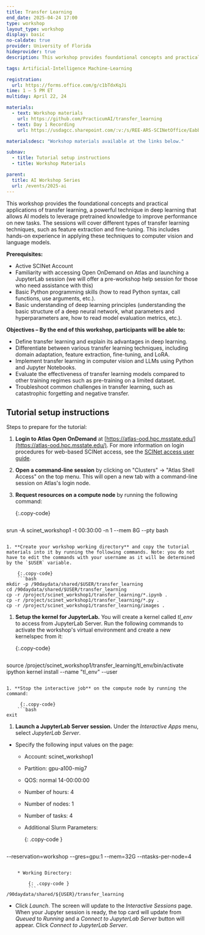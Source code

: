 ```yaml
---
title: Transfer Learning
end_date: 2025-04-24 17:00
type: workshop
layout_type: workshop
display: basic
no-caldate: true
provider: University of Florida
hideprovider: true
description: This workshop provides foundational concepts and practical applications of transfer learning

tags: Artificial-Intelligence Machine-Learning

registration: 
  url: https://forms.office.com/g/c1bTdxKqJi
time: 1 – 5 PM ET
multiday: April 22, 24

materials:
  - text: Workshop materials
    url: https://github.com/PracticumAI/transfer_learning
  - text: Day 1 Recording
    url: https://usdagcc.sharepoint.com/:v:/s/REE-ARS-SCINetOffice/EabbrNojUy1CtAIVOaxNL9YBEvDjSGF_JTb5qsQuyZ6C2Q?e=DRKbeE

materialsdesc: "Workshop materials available at the links below."

subnav:
  - title: Tutorial setup instructions
  - title: Workshop Materials

parent: 
  title: AI Workshop Series
  url: /events/2025-ai
---
```


This workshop provides the foundational concepts and practical applications of transfer learning, a powerful technique in deep learning that allows AI models to leverage pretrained knowledge to improve performance on new tasks. The sessions will cover different types of transfer learning techniques, such as feature extraction and fine-tuning. This includes hands-on experience in applying these techniques to computer vision and language models. <!--excerpt-->

**Prerequisites:**
* Active SCINet Account
* Familiarity with accessing Open OnDemand on Atlas and launching a JupyterLab session (we will offer a pre-workshop help session for those who need assistance with this)
* Basic Python programming skills (how to read Python syntax, call functions, use arguments, etc.). 
* Basic understanding of deep learning principles (understanding the basic structure of a deep neural network, what parameters and hyperparameters are, how to read model evaluation metrics, etc.). 

**Objectives – By the end of this workshop, participants will be able to:**
* Define transfer learning and explain its advantages in deep learning. 
* Differentiate between various transfer learning techniques, including domain adaptation, feature extraction, fine-tuning, and LoRA. 
* Implement transfer learning in computer vision and LLMs using Python and Jupyter Notebooks. 
* Evaluate the effectiveness of transfer learning models compared to other training regimes such as pre-training on a limited dataset. 
* Troubleshoot common challenges in transfer learning, such as catastrophic forgetting and negative transfer.


## Tutorial setup instructions

Steps to prepare for the tutorial:

1. **Login to Atlas Open OnDemand** at [https://atlas-ood.hpc.msstate.edu/](https://atlas-ood.hpc.msstate.edu/). For more information on login procedures for web-based SCINet access, see the [SCINet access user guide]({{site.baseurl}}/guides/access/web-based-login).
1. **Open a command-line session** by clicking on "Clusters" -> "Atlas Shell Access" on the top menu. This will open a new tab with a command-line session on Atlas's login node.
1. **Request resources on a compute node** by running the following command:  
 
    {:.copy-code}
    ```bash
srun -A scinet_workshop1 -t 00:30:00 -n 1 --mem 8G --pty bash
```

1. **Create your workshop working directory** and copy the tutorial materials into it by running the following commands. Note: you do not have to edit the commands with your username as it will be determined by the `$USER` variable.  

    {:.copy-code} 
    ```bash
mkdir -p /90daydata/shared/$USER/transfer_learning
cd /90daydata/shared/$USER/transfer_learning
cp -r /project/scinet_workshop1/transfer_learning/*.ipynb .
cp -r /project/scinet_workshop1/transfer_learning/*.py .
cp -r /project/scinet_workshop1/transfer_learning/images .
``` 

1. **Setup the kernel for JupyterLab.** You will create a kernel called *tl_env* to access from JupyterLab Server. Run the following commands to activate the workshop's virtual environment and create a new kernelspec from it: 

    {:.copy-code} 
    ```bash
source /project/scinet_workshop1/transfer_learning/tl_env/bin/activate
ipython kernel install --name "tl_env" --user
``` 

1. **Stop the interactive job** on the compute node by running the command:

     {:.copy-code} 
    ```bash
exit
``` 

1. **Launch a JupyterLab Server session.** Under the *Interactive Apps* menu, select *JupyterLab Server*.
  * Specify the following input values on the page:
      * Account: scinet_workshop1
      * Partition: gpu-a100-mig7
      * QOS: normal 14-00:00:00
      * Number of hours: 4
      * Number of nodes: 1
      * Number of tasks: 4
      * Additional Slurm Parameters:
  
          {: .copy-code } 
          ``` 
--reservation=workshop --gres=gpu:1 --mem=32G --ntasks-per-node=4
```

    * Working Directory:  

        {: .copy-code } 
        ``` 
/90daydata/shared/${USER}/transfer_learning
``` 

  * Click *Launch*. The screen will update to the *Interactive Sessions* page. When your Jupyter session is ready, the top card will update from *Queued* to *Running* and a *Connect to JupyterLab Server* button will appear. Click *Connect to JupyterLab Server*. 
